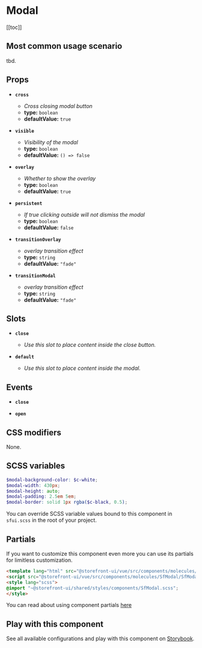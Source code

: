 # Modal

<!-- No Component description -->


[[toc]]


## Most common usage scenario

tbd.


## Props

- **`cross`**
  - _Cross closing modal button_
  - **type:** `boolean`
  - **defaultValue:** `true`

- **`visible`**
  - _Visibility of the modal_
  - **type:** `boolean`
  - **defaultValue:** `() => false`

- **`overlay`**
  - _Whether to show the overlay_
  - **type:** `boolean`
  - **defaultValue:** `true`

- **`persistent`**
  - _If true clicking outside will not dismiss the modal_
  - **type:** `boolean`
  - **defaultValue:** `false`

- **`transitionOverlay`**
  - _overlay transition effect_
  - **type:** `string`
  - **defaultValue:** `"fade"`

- **`transitionModal`**
  - _overlay transition effect_
  - **type:** `string`
  - **defaultValue:** `"fade"`


## Slots

- **`close`**
  - _Use this slot to place content inside the close button._

- **`default`**
  - _Use this slot to place content inside the modal._


## Events

- **`close`**

- **`open`**


## CSS modifiers

None.


## SCSS variables

```scss
$modal-background-color: $c-white;
$modal-width: 430px;
$modal-height: auto;
$modal-padding: 2.5em 5em;
$modal-border: solid 1px rgba($c-black, 0.5);
```

You can override SCSS variable values bound to this component in `sfui.scss` in the root of your project.


## Partials

If you want to customize this component even more you can use its partials for limitless customization.

```html
<template lang="html" src="@storefront-ui/vue/src/components/molecules/SfModal/SfModal.html"></template>
<script src="@storefront-ui/vue/src/components/molecules/SfModal/SfModal.js"></script>
<style lang="scss">
@import "~@storefront-ui/shared/styles/components/SfModal.scss";
</style>
```

You can read about using component partials [here](docs.storefrontui.io/customization)


## Play with this component

See all available configurations and play with this component on <a href="https://storybook.storefrontui.io/?path=/story/">Storybook</a>.
